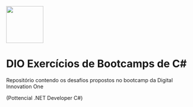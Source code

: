 <img src="https://hermes.digitalinnovation.one/skills/21020ed4-299a-4e76-8cf2-86c38502b4b4.png" width='100' height='100'>

# DIO Exercícios de Bootcamps de C#
Repositório contendo os desafios propostos no bootcamp da Digital Innovation One

 (Pottencial .NET Developer C#)

